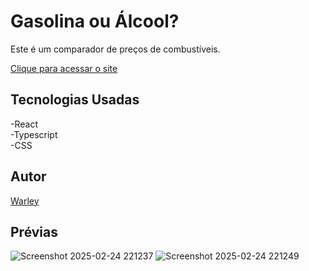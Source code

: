 # Gasolina ou Álcool?

Este é um comparador de preços de combustíveis.

<a href="https://fuel-ochre.vercel.app/">Clique para acessar o site</a> 

## Tecnologias Usadas

-React  
-Typescript  
-CSS

## Autor
<a href="">Warley</a>

## Prévias
![Screenshot 2025-02-24 221237](https://github.com/user-attachments/assets/cc95c189-03db-498e-9f85-8ea5ca91af31)
![Screenshot 2025-02-24 221249](https://github.com/user-attachments/assets/60473b78-a651-4c89-92f4-7cc333bb7aaa)
